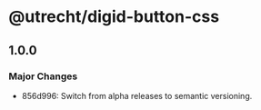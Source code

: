# @utrecht/digid-button-css

## 1.0.0

### Major Changes

- 856d996: Switch from alpha releases to semantic versioning.

